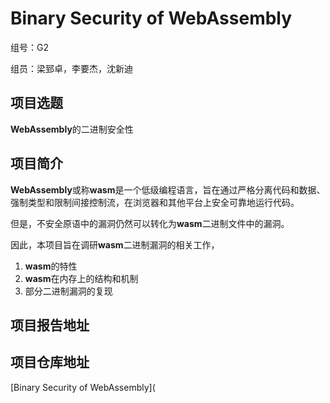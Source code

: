 # Binary Security of WebAssembly

组号：G2

组员：梁郅卓，李要杰，沈新迪

## 项目选题

**WebAssembly**的二进制安全性

## 项目简介

**WebAssembly**或称**wasm**是一个低级编程语言，旨在通过严格分离代码和数据、强制类型和限制间接控制流，在浏览器和其他平台上安全可靠地运行代码。

但是，不安全原语中的漏洞仍然可以转化为**wasm**二进制文件中的漏洞。

因此，本项目旨在调研**wasm**二进制漏洞的相关工作，

1. **wasm**的特性
2. **wasm**在内存上的结构和机制
3. 部分二进制漏洞的复现

## 项目报告地址



## 项目仓库地址

[Binary Security of WebAssembly](